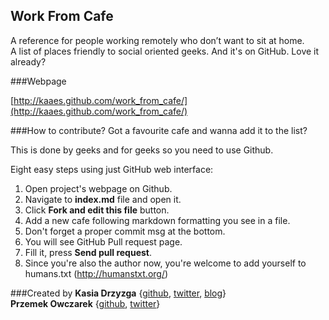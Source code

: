 Work From Cafe                                                                                                                                                
--------------
A reference for people working remotely who don’t want to sit at home.  
A list of places friendly to social oriented geeks. And it's on GitHub. Love it already?  

###Webpage

[http://kaaes.github.com/work_from_cafe/](http://kaaes.github.com/work_from_cafe/)

###How to contribute?
Got a favourite cafe and wanna add it to the list?

This is done by geeks and for geeks so you need to use Github.

Eight easy steps using just GitHub web interface:
1. Open project's webpage on Github.  
2. Navigate to __index.md__ file and open it.  
3. Click __Fork and edit this file__ button.  
4. Add a new cafe following markdown formatting you see in a file.  
5. Don't forget a proper commit msg at the bottom.  
6. You will see GitHub Pull request page.  
7. Fill it, press __Send pull request__.  
8. Since you're also the author now, you're welcome to add yourself to humans.txt (<http://humanstxt.org/>)

###Created by
__Kasia Drzyzga__ {[github](https://github.com/kaaes), [twitter](http://twitter.com/kaaes), [blog](http://kasia.drzyzga.pl)}  
__Przemek Owczarek__ {[github](https://github.com/nazgob), [twitter](http://twitter.com/powczarek)}  
